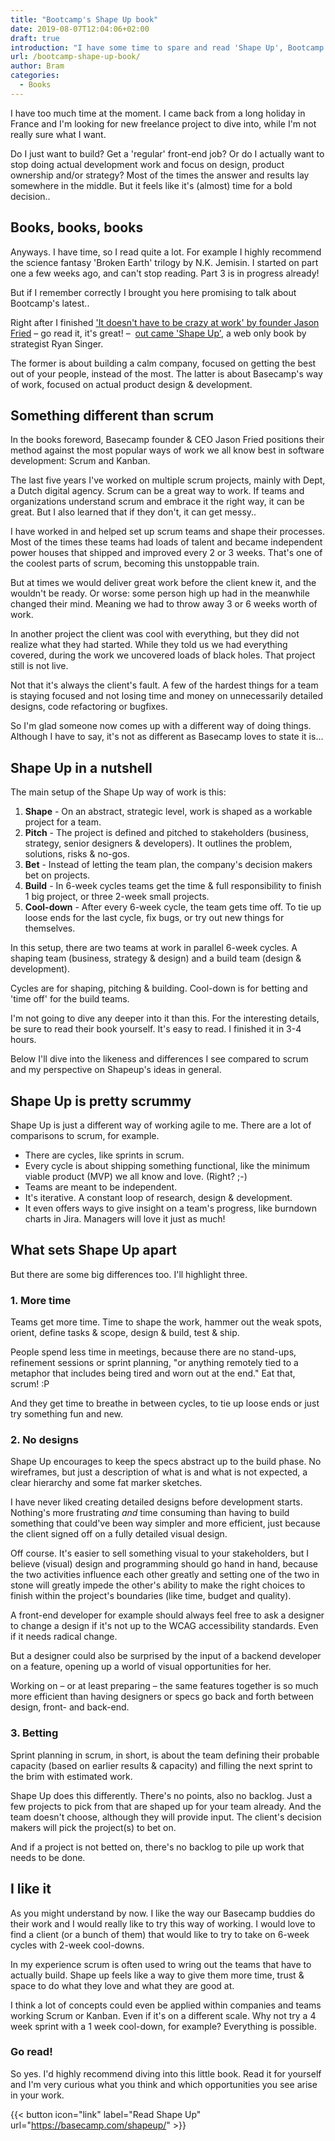 ```yaml
---
title: "Bootcamp's Shape Up book"
date: 2019-08-07T12:04:06+02:00
draft: true
introduction: "I have some time to spare and read 'Shape Up', Bootcamp's latest book about doing things (software projects) differently than most of us are used to. In this post I'll give you a summary of their Shape Up idea,  my take on their methods and tools and at the end <strong>[SPOILER ALERT]</strong> I'll tell you to go read it."
url: /bootcamp-shape-up-book/
author: Bram
categories:
  - Books
---
```


I have too much time at the moment. I came back from a long holiday in France and I'm looking for new freelance project to dive into, while I'm not really sure what I want.

Do I just want to build? Get a 'regular' front-end job? Or do I actually want to stop doing actual development work and focus on design, product ownership and/or strategy? Most of the times the answer and results lay somewhere in the middle. But it feels like it's (almost) time for a bold decision..

## Books, books, books
Anyways. I have time, so I read quite a lot. For example I highly recommend the science fantasy 'Broken Earth' trilogy by N.K. Jemisin. I started on part one a few weeks ago, and can't stop reading. Part 3 is in progress already!

But if I remember correctly I brought you here promising to talk about Bootcamp's latest..

Right after I finished ['It doesn't have to be crazy at work' by founder Jason Fried](https://basecamp.com/books/calm) – go read it, it's great! –  [out came 'Shape Up'](https://basecamp.com/shapeup), a web only book by strategist Ryan Singer. 

The former is about building a calm company, focused on getting the best out of your people, instead of the most. The latter is about Basecamp's way of work, focused on actual product design & development.

## Something different than scrum
In the books foreword, Basecamp founder & CEO Jason Fried positions their method against the most popular ways of work we all know best in software development: Scrum and Kanban. 

The last five years I've worked on multiple scrum projects, mainly with Dept, a Dutch digital agency. Scrum can be a great way to work. 
If teams and organizations understand scrum and embrace it the right way, it can be great. But I also learned that if they don't, it can get messy..

I have worked in and helped set up scrum teams and shape their processes. Most of the times these teams had loads of talent and became independent power houses that shipped and improved every 2 or 3 weeks. That's one of the coolest parts of scrum, becoming this unstoppable train. 

But at times we would deliver great work before the client knew it, and the wouldn't be ready. Or worse: some person high up had in the meanwhile changed their mind. Meaning we had to throw away 3 or 6 weeks worth of work.

In another project the client was cool with everything, but they did not realize what they had started. While they told us we had everything covered, during the work we uncovered loads of black holes. That project still is not live. 

Not that it's always the client's fault. A few of the hardest things for a team is staying focused and not losing time and money on unnecessarily detailed designs, code refactoring or bugfixes.

So I'm glad someone now comes up with a different way of doing things. Although I have to say, it's not as different as Basecamp loves to state it is... 

## Shape Up in a nutshell
The main setup of the Shape Up way of work is this:

1. **Shape** - On an abstract, strategic level, work is shaped as a workable project for a team.
2. **Pitch** - The project is defined and pitched to stakeholders (business, strategy, senior designers & developers). It outlines the problem, solutions, risks & no-gos.
3. **Bet** - Instead of letting the team plan, the company's decision makers bet on projects.
4. **Build** - In 6-week cycles teams get the time & full responsibility to finish 1 big project, or three 2-week small projects.
5. **Cool-down** - After every 6-week cycle, the team gets time off. To tie up loose ends for the last cycle, fix bugs, or try out new things for themselves.

In this setup, there are two teams at work in parallel 6-week cycles. A shaping team (business, strategy & design) and a build team (design & development).

Cycles are for shaping, pitching & building. Cool-down is for betting and 'time off' for the build teams.

I'm not going to dive any deeper into it than this. For the interesting details, be sure to read their book yourself. It's easy to read. I finished it in 3-4 hours.

Below I'll dive into the likeness and differences I see compared to scrum and my perspective on Shapeup's ideas in general.

## Shape Up is pretty scrummy
Shape Up is just a different way of working agile to me. There are a lot of comparisons to scrum, for example.

- There are cycles, like sprints in scrum.
- Every cycle is about shipping something functional, like the minimum viable product (MVP) we all know and love. (Right? ;-)
- Teams are meant to be independent.
- It's iterative. A constant loop of research, design & development.
- It even offers ways to give insight on a team's progress, like burndown charts in Jira. Managers will love it just as much! 

## What sets Shape Up apart
But there are some big differences too. I'll highlight three. 

### 1. More time
Teams get more time. Time to shape the work, hammer out the weak spots, orient, define tasks & scope, design & build, test & ship. 

People spend less time in meetings, because there are no stand-ups, refinement sessions or sprint planning, "or anything remotely tied to a metaphor that includes being tired and worn out at the end." Eat that, scrum! :P

And they get time to breathe in between cycles, to tie up loose ends or just try something fun and new.

### 2. No designs
Shape Up encourages to keep the specs abstract up to the build phase. No wireframes, but just a description of what is and what is not expected, a clear hierarchy and some fat marker sketches.

I have never liked creating detailed designs before development starts. Nothing's more frustrating _and_ time consuming than having to build something that could've been way simpler and more efficient, just because the client signed off on a fully detailed visual design. 

Off course. It's easier to sell something visual to your stakeholders, but I believe (visual) design and programming should go hand in hand, because the two activities influence each other greatly and setting one of the two in stone will greatly impede the other's ability to make the right choices to finish within the project's boundaries (like time, budget and quality).

A front-end developer for example should always feel free to ask a designer to change a design if it's not up to the WCAG accessibility standards. Even if it needs radical change.

But a designer could also be surprised by the input of a backend developer on a feature, opening up a world of visual opportunities for her.

Working on – or at least preparing – the same features together is so much more efficient than having designers or specs go back and forth between design, front- and back-end. 

### 3. Betting
Sprint planning in scrum, in short, is about the team defining their probable capacity (based on earlier results & capacity) and filling the next sprint to the brim with estimated work. 

Shape Up does this differently. There's no points, also no backlog. Just a few projects to pick from that are shaped up for your team already. And the team doesn't choose, although they will provide input. The client's decision makers will pick the project(s) to bet on. 

And if a project is not betted on, there's no backlog to pile up work that needs to be done.

## I like it
As you might understand by now. I like the way our Basecamp buddies do their work and I would really like to try this way of working. I would love to find a client (or a bunch of them) that would like to try to take on 6-week cycles with 2-week cool-downs.

In my experience scrum is often used to wring out the teams that have to actually build. Shape up feels like a way to give them more time, trust & space to do what they love and what they are good at.

I think a lot of concepts could even be applied within companies and teams working Scrum or Kanban. Even if it's on a different scale. Why not try a 4 week sprint with a 1 week cool-down, for example? Everything is possible. 

### Go read! 
So yes. I'd highly recommend diving into this little book. Read it for yourself and I'm very curious what you think and which opportunities you see arise in your work.

{{< button icon="link" label="Read Shape Up" url="https://basecamp.com/shapeup/" >}}